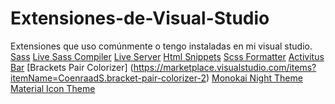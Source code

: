 # Extensiones-de-Visual-Studio
Extensiones que uso comúnmente o tengo instaladas en mi visual studio.
[Sass](https://marketplace.visualstudio.com/items?itemName=Syler.sass-indented) 
[Live Sass Compiler](https://marketplace.visualstudio.com/items?itemName=ritwickdey.live-sass)
[Live Server](https://marketplace.visualstudio.com/items?itemName=ritwickdey.LiveServer)
[Html Snippets](https://marketplace.visualstudio.com/items?itemName=abusaidm.html-snippets)
[Scss Formatter](https://marketplace.visualstudio.com/items?itemName=sibiraj-s.vscode-scss-formatter)
[Activitus Bar](https://marketplace.visualstudio.com/items?itemName=Gruntfuggly.activitusbar)
[Brackets Pair Colorizer] (https://marketplace.visualstudio.com/items?itemName=CoenraadS.bracket-pair-colorizer-2)
[Monokai Night Theme](https://marketplace.visualstudio.com/items?itemName=fabiospampinato.vscode-monokai-night)
[Material Icon Theme](https://marketplace.visualstudio.com/items?itemName=PKief.material-icon-theme)
